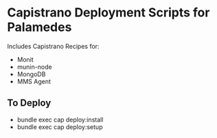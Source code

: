 Capistrano Deployment Scripts for Palamedes
===============
Includes Capistrano Recipes for:

* Monit
* munin-node
* MongoDB
* MMS Agent

To Deploy
-------------

* bundle exec cap deploy:install
* bundle exec cap deploy:setup